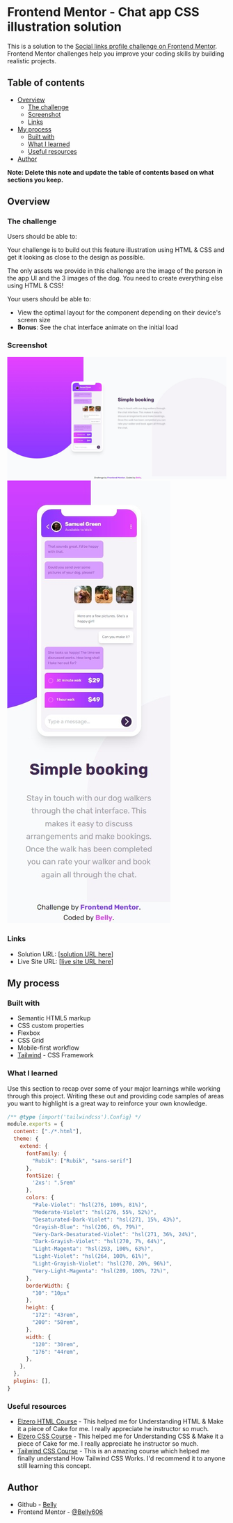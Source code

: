 # Frontend Mentor - Chat app CSS illustration solution

This is a solution to the [Social links profile challenge on Frontend Mentor](https://www.frontendmentor.io/challenges/social-links-profile-UG32l9m6dQ). Frontend Mentor challenges help you improve your coding skills by building realistic projects.

## Table of contents

- [Overview](#overview)
  - [The challenge](#the-challenge)
  - [Screenshot](#screenshot)
  - [Links](#links)
- [My process](#my-process)
	- [Built with](#built-with)
	- [What I learned](#what-i-learned)
  - [Useful resources](#useful-resources)
- [Author](#author)

**Note: Delete this note and update the table of contents based on what sections you keep.**

## Overview

### The challenge

Users should be able to:

Your challenge is to build out this feature illustration using HTML & CSS and get it looking as close to the design as possible.

The only assets we provide in this challenge are the image of the person in the app UI and the 3 images of the dog. You need to create everything else using HTML & CSS!

Your users should be able to:

- View the optimal layout for the component depending on their device's screen size
- **Bonus**: See the chat interface animate on the initial load

### Screenshot

![Desktop Solution](./design/Screenshot-Desktop.jpeg)
![Mobile Solution](./design/Screenshot-Mobile.jpeg)

### Links

- Solution URL: [[solution URL here](https://github.com/Belly606/Huddle-landing-page-with-curved-sections/)]
- Live Site URL: [[live site URL here](https://belly606.github.io/Huddle-landing-page-with-curved-sections/)]

## My process

### Built with

- Semantic HTML5 markup
- CSS custom properties
- Flexbox
- CSS Grid
- Mobile-first workflow
- [Tailwind](https://tailwindcss.com/) - CSS Framework

### What I learned

Use this section to recap over some of your major learnings while working through this project. Writing these out and providing code samples of areas you want to highlight is a great way to reinforce your own knowledge.

```js
/** @type {import('tailwindcss').Config} */
module.exports = {
  content: ["./*.html"],
  theme: {
    extend: {
      fontFamily: {
        "Rubik": ["Rubik", "sans-serif"]
      },
      fontSize: {
        '2xs': ".5rem"
      },
      colors: {
        "Pale-Violet": "hsl(276, 100%, 81%)",
        "Moderate-Violet": "hsl(276, 55%, 52%)",
        "Desaturated-Dark-Violet": "hsl(271, 15%, 43%)",
        "Grayish-Blue": "hsl(206, 6%, 79%)",
        "Very-Dark-Desaturated-Violet": "hsl(271, 36%, 24%)",
        "Dark-Grayish-Violet": "hsl(270, 7%, 64%)",
        "Light-Magenta": "hsl(293, 100%, 63%)",
        "Light-Violet": "hsl(264, 100%, 61%)",
        "Light-Grayish-Violet": "hsl(270, 20%, 96%)",
        "Very-Light-Magenta": "hsl(289, 100%, 72%)",
      },
      borderWidth: {
        "10": "10px"
      },
      height: {
        "172": "43rem",
        "200": "50rem",
      },
      width: {
        "120": "30rem",
        "176": "44rem",
      },
    },
  },
  plugins: [],
}
```

### Useful resources

- [Elzero HTML Course](https://elzero.org/study/html-2021-study-plan/) - This helped me for Understanding HTML & Make it a piece of Cake for me. I really appreciate he instructor so much.
- [Elzero CSS Course](https://elzero.org/study/css-2021-study-plan/) - This helped me for Understanding CSS & Make it a piece of Cake for me. I really appreciate he instructor so much.
- [Tailwind CSS Course](https://www.youtube.com/playlist?list=PLnD96kXp-_pMR9cBUmvsz_kIIt9bv2UIP) - This is an amazing course which helped me finally understand How Tailwind CSS Works. I'd recommend it to anyone still learning this concept.

## Author

- Github - [Belly](https://github.com/Belly606)
- Frontend Mentor - [@Belly606](https://www.frontendmentor.io/profile/Belly606)

